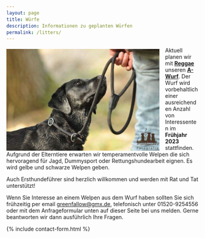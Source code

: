```yaml
---
layout: page
title: Würfe
description: Informationen zu geplanten Würfen
permalink: /litters/
---
```


<div style="float: left;
    margin-top: 5px;
    margin-right: 15px;">
  <img style="float:left;" src="/assets/litters/hannah-lovely.png" width="400" title="Hannah, by Elly Lange">
</div>


Aktuell planen wir mit <a href="/dogs/reggae.html">**Reggae**</a> unseren <a href="a-wurf"><strong>A-Wurf</strong></a>. Der Wurf wird vorbehaltlich einer ausreichenden Anzahl von Interessenten im **Frühjahr 2023** stattfinden. Aufgrund der Elterntiere erwarten wir temperamentvolle Welpen die sich hervoragend für Jagd, Dummysport oder Rettungshundearbeit eignen. Es wird gelbe und schwarze Welpen geben.  

Auch Ersthundeführer sind herzlich willkommen und werden mit Rat und Tat unterstützt!

Wenn Sie Interesse an einem Welpen aus dem Wurf haben sollten Sie sich frühzeitig per email <a href="mailto:greenfallow@gmx.de">greenfallow@gmx.de</a>, telefonisch unter 01520-9254556 oder mit dem Anfrageformular unten auf dieser Seite bei uns melden.
Gerne beantworten wir dann ausführlich Ihre Fragen.


<div style=" margin: 10px;">
 <!-- p>Details zum A-Wurf finden Sie hier <strong><a href="a-wurf"> A-Wurf (Reggae vom Keien Fenn X Balbirnie Khaki)</a></strong></p -->
</div>

{% include contact-form.html %}
